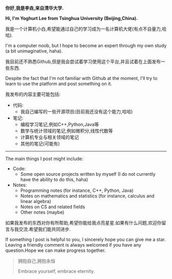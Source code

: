 **你好,我是李垚,来自清华大学.**

**Hi, I'm Yoghurt Lee from Tsinghua University (Beijing,China).**

我是一个计算机小白,希望能通过自己的学习成为一名计算机大佬(有点不自量力,哈哈).

I'm a computer noob, but I hope to become an expert through my own study (a bit unimaginative, haha).

我目前还不熟悉Github,但是我会尝试着学习使用这个平台,并且试着在上面发布一些东西.

Despite the fact that I'm not familiar with Github at the moment, I'll try to learn to use the platform and post something on it.

我发布的内容主要可能包括:

- 代码:
  - 我自己编写的一些开源项目(目前我还没有这个能力,哈哈)
- 笔记:
  -   编程学习笔记,例如C++,Python,Java等
  -   数学与统计领域的笔记,例如微积分,线性代数等
  -   计算机专业与相关领域的笔记
  -   其他的笔记(可能有)

---

The main things I post might include:

- Code:
  -   Some open source projects written by myself (I do not currently have the ability to do this, haha)
- Notes:
  -   Programming notes (for instance, C++, Python, Java)
  -   Notes on mathematics and statistics (for instance, calculus and linear algebra)
  -   Notes on CS and related fields
  -   Other notes (maybe)

如果我发布的东西对你有所帮助,希望你能给我点亮星星.如果有什么问题,欢迎你留言与我交流.希望我们能共同进步.

If something I post is helpful to you, I sincerely hope you can give me a star. Leaving a friendly comment is always welcomed if you have any question.Hope we can make progress together.

> 拥抱自己,拥抱永恒
>
> Embrace yourself, embrace eternity.




<!---
yoghurtlee-thu/yoghurtlee-thu is a ✨ special ✨ repository because its `README.md` (this file) appears on your GitHub profile.
You can click the Preview link to take a look at your changes.
--->
